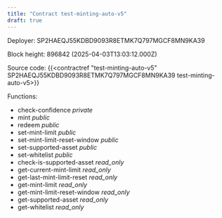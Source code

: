 ```yaml
---
title: "Contract test-minting-auto-v5"
draft: true
---
```

Deployer: SP2HAEQJ55KDBD9093R8ETMK7Q797MGCF8MN9KA39


 



Block height: 896842 (2025-04-03T13:03:12.000Z)

Source code: {{<contractref "test-minting-auto-v5" SP2HAEQJ55KDBD9093R8ETMK7Q797MGCF8MN9KA39 test-minting-auto-v5>}}

Functions:

* check-confidence _private_
* mint _public_
* redeem _public_
* set-mint-limit _public_
* set-mint-limit-reset-window _public_
* set-supported-asset _public_
* set-whitelist _public_
* check-is-supported-asset _read_only_
* get-current-mint-limit _read_only_
* get-last-mint-limit-reset _read_only_
* get-mint-limit _read_only_
* get-mint-limit-reset-window _read_only_
* get-supported-asset _read_only_
* get-whitelist _read_only_

